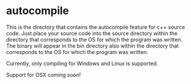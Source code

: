 # autocompile
This is the directory that contains the autocompile feature for c++ source code.  Just place your source code into the source directory within the directory that corresponds to the OS for which the program was written.  The binary will appear in the bin directory also within the directory that corresponds to the OS for which the program was written.

Currently, only compiling for Windows and Linux is supported.

Support for OSX coming soon!
